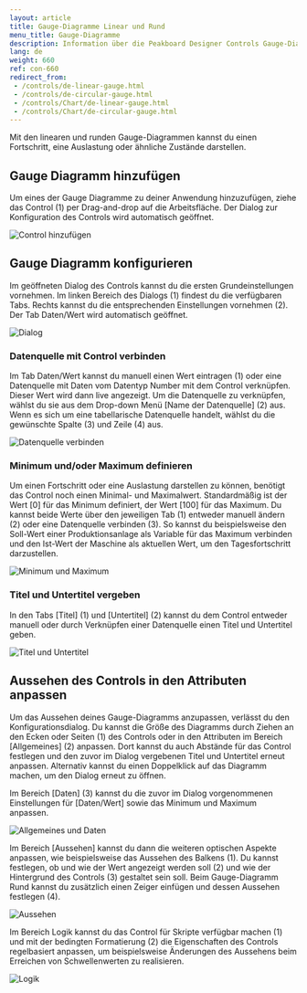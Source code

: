 ```yaml
---
layout: article
title: Gauge-Diagramme Linear und Rund
menu_title: Gauge-Diagramme
description: Information über die Peakboard Designer Controls Gauge-Diagramm Linear und Gauge-Diagramm Rund.
lang: de
weight: 660
ref: con-660
redirect_from:
 - /controls/de-linear-gauge.html
 - /controls/de-circular-gauge.html
 - /controls/Chart/de-linear-gauge.html
 - /controls/Chart/de-circular-gauge.html
---
```


Mit den linearen und runden Gauge-Diagrammen kannst du einen Fortschritt, eine Auslastung oder ähnliche Zustände darstellen.

## Gauge Diagramm hinzufügen

Um eines der Gauge Diagramme zu deiner Anwendung hinzuzufügen, ziehe das Control (1) per Drag-and-drop auf die Arbeitsfläche. Der Dialog zur Konfiguration des Controls wird automatisch geöffnet.

![Control hinzufügen](/assets/images/Controls/gauge/de-gauge-01.png)

## Gauge Diagramm konfigurieren

Im geöffneten Dialog des Controls kannst du die ersten Grundeinstellungen vornehmen. Im linken Bereich des Dialogs (1) findest du die verfügbaren Tabs. Rechts kannst du die entsprechenden Einstellungen vornehmen (2). Der Tab Daten/Wert wird automatisch geöffnet.

![Dialog](/assets/images/Controls/gauge/de-gauge-02.png)

### Datenquelle mit Control verbinden

Im Tab Daten/Wert kannst du manuell einen Wert eintragen (1) oder eine Datenquelle mit Daten vom Datentyp Number mit dem Control verknüpfen. Dieser Wert wird dann live angezeigt.
Um die Datenquelle zu verknüpfen, wählst du sie aus dem Drop-down Menü [Name der Datenquelle] (2) aus. Wenn es sich um eine tabellarische Datenquelle handelt, wählst du die gewünschte Spalte (3) und Zeile (4) aus.

![Datenquelle verbinden](/assets/images/Controls/gauge/de-gauge-03.png)

### Minimum und/oder Maximum definieren

Um einen Fortschritt oder eine Auslastung darstellen zu können, benötigt das Control noch einen Minimal- und Maximalwert. Standardmäßig ist der Wert [0] für das Minimum definiert, der Wert [100] für das Maximum. Du kannst beide Werte über den jeweiligen Tab (1) entweder manuell ändern (2) oder eine Datenquelle verbinden (3). So kannst du beispielsweise den Soll-Wert einer Produktionsanlage als Variable für das Maximum verbinden und den Ist-Wert der Maschine als aktuellen Wert, um den Tagesfortschritt darzustellen.

![Minimum und Maximum](/assets/images/Controls/gauge/de-gauge-04.png)

### Titel und Untertitel vergeben

In den Tabs [Titel] (1) und [Untertitel] (2) kannst du dem Control entweder manuell oder durch Verknüpfen einer Datenquelle einen Titel und Untertitel geben.

![Titel und Untertitel](/assets/images/Controls/gauge/de-gauge-05.png)

## Aussehen des Controls in den Attributen anpassen

Um das Aussehen deines Gauge-Diagramms anzupassen, verlässt du den Konfigurationsdialog.
Du kannst die Größe des Diagramms durch Ziehen an den Ecken oder Seiten (1) des Controls oder in den Attributen im Bereich [Allgemeines] (2) anpassen. Dort kannst du auch Abstände für das Control festlegen und den zuvor im Dialog vergebenen Titel und Untertitel erneut anpassen. Alternativ kannst du einen Doppelklick auf das Diagramm machen, um den Dialog erneut zu öffnen.

Im Bereich [Daten] (3) kannst du die zuvor im Dialog vorgenommenen Einstellungen für [Daten/Wert] sowie das Minimum und Maximum anpassen.

![Allgemeines und Daten](/assets/images/Controls/gauge/de-gauge-06.png)

Im Bereich [Aussehen] kannst du dann die weiteren optischen Aspekte anpassen, wie beispielsweise das Aussehen des Balkens (1). Du kannst festlegen, ob und wie der Wert angezeigt werden soll (2) und wie der Hintergrund des Controls (3) gestaltet sein soll.
Beim Gauge-Diagramm Rund kannst du zusätzlich einen Zeiger einfügen und dessen Aussehen festlegen (4).

![Aussehen](/assets/images/Controls/gauge/de-gauge-07.png)

Im Bereich Logik kannst du das Control für Skripte verfügbar machen (1) und mit der bedingten Formatierung (2) die Eigenschaften des Controls regelbasiert anpassen, um beispielsweise Änderungen des Aussehens beim Erreichen von Schwellenwerten zu realisieren.

![Logik](/assets/images/Controls/gauge/de-gauge-08.png)
